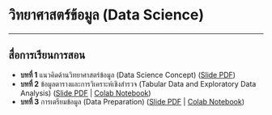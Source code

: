 # วิทยาศาสตร์ข้อมูล (Data Science)
---
## สื่อการเรียนการสอน
- **บทที่ 1** แนวคิดด้านวิทยาศาสตร์ข้อมูล (Data Science Concept) ([Slide PDF](https://github.com/santitham/data-science/blob/main/lectures/1-data-science-concept.pdf))
- **บทที่ 2** ข้อมูลตารางและการวิเคราะห์เชิงสำรวจ (Tabular Data and Exploratory Data Analysis) ([Slide PDF](https://github.com/santitham/data-science/blob/main/lectures/2-tabular-data-and-EDA.pdf) | [Colab Notebook](https://colab.research.google.com/drive/1Jp_etz6rejxOHl0lkgSK66A1VBXEneO-?usp=sharing))
- **บทที่ 3** การเตรียมข้อมูล (Data Preparation) ([Slide PDF](https://github.com/santitham/data-science/blob/main/lectures/3-data-preparation.pdf) | [Colab Notebook](https://drive.google.com/file/d/1X-mW6y08WxiXioggH2Tplw94HbLUizJA/view?usp=sharing))
